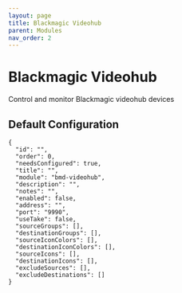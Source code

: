 ```yaml
---
layout: page
title: Blackmagic Videohub
parent: Modules
nav_order: 2
---
```


# Blackmagic Videohub

Control and monitor Blackmagic videohub devices

## Default Configuration

```
{
  "id": "",
  "order": 0,
  "needsConfigured": true,
  "title": "",
  "module": "bmd-videohub",
  "description": "",
  "notes": "",
  "enabled": false,
  "address": "",
  "port": "9990",
  "useTake": false,
  "sourceGroups": [],
  "destinationGroups": [],
  "sourceIconColors": [],
  "destinationIconColors": [],
  "sourceIcons": [],
  "destinationIcons": [],
  "excludeSources": [],
  "excludeDestinations": []
}
```
